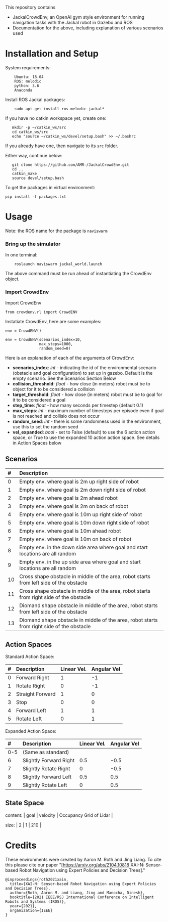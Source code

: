
This repository contains <!-- a few things -->

* JackalCrowdEnv, an OpenAI gym style environment for running navigation tasks with the Jackal robot in Gazebo and ROS
* Documentation for the above, including explanation of various scenarios used
<!-- * Code to generate trajectories and run the VIPER or MSVIPER procedures, as noted in a pending conference paper (to be added upon publication) -->


# Installation and Setup

System requirements:
```
    Ubuntu: 18.04
    ROS: melodic
    python: 3.6
    Anaconda
```
Install ROS Jackal packages:
```
	sudo apt-get install ros-melodic-jackal*
```

If you have no catkin workspace yet, create one:
```
   mkdir -p ~/catkin_ws/src
   cd catkin_ws/src
   echo "source ~/catkin_ws/devel/setup.bash" >> ~/.bashrc
```

If you already have one, then navigate to its `src` folder.

Either way, continue below:

```
   git clone https://github.com/AMR-/JackalCrowdEnv.git
   cd ..
   catkin_make
   source devel/setup.bash
```

To get the packages in virtual environment:

```
pip install -f packages.txt
```

# Usage

Note: the ROS name for the package is `naviswarm` 

### Bring up the simulator
In one terminal:
```
    roslaunch naviswarm jackal_world.launch
```

The above command must be run ahead of instantiating the CrowdEnv object.

### Import CrowdEnv

Import CrowdEnv
```
from crowdenv.rl import CrowdENV
```
Instatiate CrowdEnv, here are some examples:

```
env = CrowdENV()

env = CrowdENV(scenarios_index=10, 
               max_steps=1000, 
               random_seed=0)
```

Here is an explanation of each of the arguments of CrowdEnv:

* __scenarios_index__: _int_  - indicating the id of the environmental scenario (obstacle and goal configuration) to set up in gazebo. Default is the empty scenario. See the Scenarios Section Below
* __collision_threshold__: _float_ - how close (in meters) robot must be to object for it to be considered a collision
* __target_threshold__: _float_ - how close (in meters) robot must be to goal for it to be considered a goal
* __step_time__: _float_ - how many seconds per timestep (default 0.1)
* __max_steps__: _int_ - maximum number of timesteps per episode even if goal is not reached and collisio does not occur
* __random_seed__: _int_ - there is some randomness used in the environment, use this to set the random seed
* __vel_expanded__: _bool_ - set to False (default) to use the 6 action action space, or True to use the expanded 10 action action space. See details in Action Spaces below

## Scenarios

| # | Description |
| :--- | :--- |
| 0 | Empty env. where goal is 2m up right side of robot  |
| 1 | Empty env. where goal is 2m down right side of robot |
| 2 | Empty env. where goal is 2m ahead robot |
| 3 | Empty env. where goal is 2m on back of robot |
| 4 | Empty env. where goal is 10m up right side of robot |
| 5 | Empty env. where goal is 10m down right side of robot |
| 6 | Empty env. where goal is 10m ahead robot |
| 7 | Empty env. where goal is 10m on back of robot |
| 8 | Empty env. in the down side area where goal and start locations are all random |
| 9 | Empty env. in the up side area where goal and start locations are all random |
| 10 | Cross shape obstacle in middle of the area, robot starts from left side of the obstacle |
| 11 | Cross shape obstacle in middle of the area, robot starts from right side of the obstacle |
| 12 | Diomand shape obstacle in middle of the area, robot starts from left side of the obstacle |
| 13 | Diomand shape obstacle in middle of the area, robot starts from right side of the obstacle |


## Action Spaces

Standard Action Space:

| # | Description | Linear Vel. | Angular Vel |
| :--- | :--- | :--- | :--- |
| 0 | Forward Right | 1 | -1 |
| 1 | Rotate Right | 0 | -1 |
| 2 | Straight Forward | 1 | 0 |
| 3 | Stop | 0 | 0 |
| 4 | Forward Left | 1|1 |
| 5 | Rotate Left |0| 1|

Expanded Action Space:

| # | Description | Linear Vel. | Angular Vel |
| :--- | :--- | :--- | :--- |
| 0-5 | (Same as standard) | | |
| 6 | Slightly Forward Right | 0.5 | -0.5 |
| 7 | Slightly Rotate Right | 0 | -0.5 |
| 8 | Slightly Forward Left | 0.5|0.5 |
| 9 | Slightly Rotate Left |0| 0.5|

## State Space
content: | goal | velocity | Occupancy Grid of Lidar |

size:    |   2  |     1    |          210            |
<!-- goal, past, and polar grid with picture -->

# Credits

These environments were created by Aaron M. Roth and Jing Liang.  To cite this please cite our paper "[https://arxiv.org/abs/2104.10818 XAI-N: Sensor-based Robot Navigation using Expert Policies and Decision Trees]."

```
@inproceedings{roth2021xain,
  title={XAI-N: Sensor-based Robot Navigation using Expert Policies and Decision Trees},
  author={Roth, Aaron M. and Liang, Jing and Manocha, Dinesh},
  booktitle={2021 IEEE/RSJ International Conference on Intelligent Robots and Systems (IROS)},
  year={2021},
  organization={IEEE}
}
```
